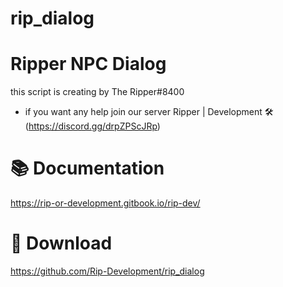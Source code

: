 # rip_dialog
# Ripper NPC Dialog #

this script is creating by The Ripper#8400

- if you want any help join our server Ripper | Development 🛠 (https://discord.gg/drpZPScJRp)

# 📚 Documentation

https://rip-or-development.gitbook.io/rip-dev/

# 💾 Download

https://github.com/Rip-Development/rip_dialog
